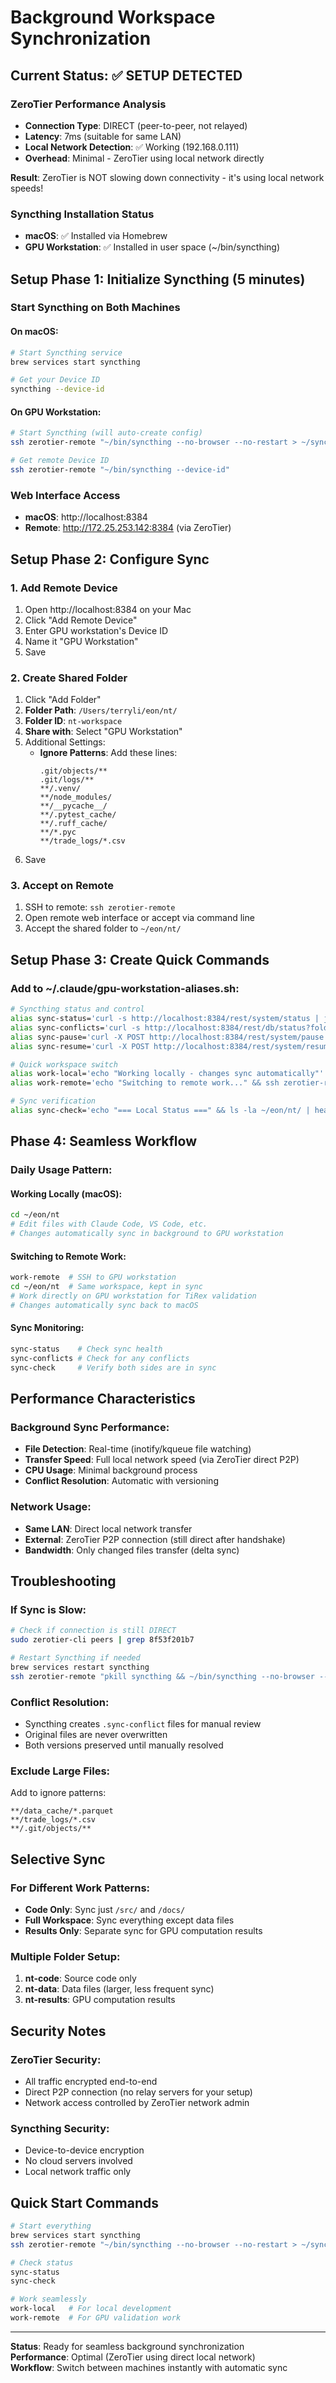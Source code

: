 # Background Workspace Synchronization

## Current Status: ✅ SETUP DETECTED

### ZeroTier Performance Analysis

- **Connection Type**: DIRECT (peer-to-peer, not relayed)
- **Latency**: 7ms (suitable for same LAN)
- **Local Network Detection**: ✅ Working (192.168.0.111)
- **Overhead**: Minimal - ZeroTier using local network directly

**Result**: ZeroTier is NOT slowing down connectivity - it's using local network speeds!

### Syncthing Installation Status

- **macOS**: ✅ Installed via Homebrew
- **GPU Workstation**: ✅ Installed in user space (~/bin/syncthing)

## Setup Phase 1: Initialize Syncthing (5 minutes)

### Start Syncthing on Both Machines

#### On macOS:

```bash
# Start Syncthing service
brew services start syncthing

# Get your Device ID
syncthing --device-id
```

#### On GPU Workstation:

```bash
# Start Syncthing (will auto-create config)
ssh zerotier-remote "~/bin/syncthing --no-browser --no-restart > ~/syncthing.log 2>&1 &"

# Get remote Device ID
ssh zerotier-remote "~/bin/syncthing --device-id"
```

### Web Interface Access

- **macOS**: http://localhost:8384
- **Remote**: http://172.25.253.142:8384 (via ZeroTier)

## Setup Phase 2: Configure Sync

### 1. Add Remote Device

1. Open http://localhost:8384 on your Mac
1. Click "Add Remote Device"
1. Enter GPU workstation's Device ID
1. Name it "GPU Workstation"
1. Save

### 2. Create Shared Folder

1. Click "Add Folder"
1. **Folder Path**: `/Users/terryli/eon/nt/`
1. **Folder ID**: `nt-workspace`
1. **Share with**: Select "GPU Workstation"
1. Additional Settings:
   - **Ignore Patterns**: Add these lines:
     ```
     .git/objects/**
     .git/logs/**
     **/.venv/
     **/node_modules/
     **/__pycache__/
     **/.pytest_cache/
     **/.ruff_cache/
     **/*.pyc
     **/trade_logs/*.csv
     ```
1. Save

### 3. Accept on Remote

1. SSH to remote: `ssh zerotier-remote`
1. Open remote web interface or accept via command line
1. Accept the shared folder to `~/eon/nt/`

## Setup Phase 3: Create Quick Commands

### Add to ~/.claude/gpu-workstation-aliases.sh:

```bash
# Syncthing status and control
alias sync-status='curl -s http://localhost:8384/rest/system/status | jq .myID'
alias sync-conflicts='curl -s http://localhost:8384/rest/db/status?folder=nt-workspace | jq .needFiles'
alias sync-pause='curl -X POST http://localhost:8384/rest/system/pause'
alias sync-resume='curl -X POST http://localhost:8384/rest/system/resume'

# Quick workspace switch
alias work-local='echo "Working locally - changes sync automatically"'
alias work-remote='echo "Switching to remote work..." && ssh zerotier-remote'

# Sync verification
alias sync-check='echo "=== Local Status ===" && ls -la ~/eon/nt/ | head -5 && echo "=== Remote Status ===" && ssh zerotier-remote "ls -la ~/eon/nt/" | head -5'
```

## Phase 4: Seamless Workflow

### Daily Usage Pattern:

#### Working Locally (macOS):

```bash
cd ~/eon/nt
# Edit files with Claude Code, VS Code, etc.
# Changes automatically sync in background to GPU workstation
```

#### Switching to Remote Work:

```bash
work-remote  # SSH to GPU workstation
cd ~/eon/nt  # Same workspace, kept in sync
# Work directly on GPU workstation for TiRex validation
# Changes automatically sync back to macOS
```

#### Sync Monitoring:

```bash
sync-status    # Check sync health
sync-conflicts # Check for any conflicts
sync-check     # Verify both sides are in sync
```

## Performance Characteristics

### Background Sync Performance:

- **File Detection**: Real-time (inotify/kqueue file watching)
- **Transfer Speed**: Full local network speed (via ZeroTier direct P2P)
- **CPU Usage**: Minimal background process
- **Conflict Resolution**: Automatic with versioning

### Network Usage:

- **Same LAN**: Direct local network transfer
- **External**: ZeroTier P2P connection (still direct after handshake)
- **Bandwidth**: Only changed files transfer (delta sync)

## Troubleshooting

### If Sync is Slow:

```bash
# Check if connection is still DIRECT
sudo zerotier-cli peers | grep 8f53f201b7

# Restart Syncthing if needed
brew services restart syncthing
ssh zerotier-remote "pkill syncthing && ~/bin/syncthing --no-browser --no-restart > ~/syncthing.log 2>&1 &"
```

### Conflict Resolution:

- Syncthing creates `.sync-conflict` files for manual review
- Original files are never overwritten
- Both versions preserved until manually resolved

### Exclude Large Files:

Add to ignore patterns:

```
**/data_cache/*.parquet
**/trade_logs/*.csv
**/.git/objects/**
```

## Selective Sync

### For Different Work Patterns:

- **Code Only**: Sync just `/src/` and `/docs/`
- **Full Workspace**: Sync everything except data files
- **Results Only**: Separate sync for GPU computation results

### Multiple Folder Setup:

1. **nt-code**: Source code only
1. **nt-data**: Data files (larger, less frequent sync)
1. **nt-results**: GPU computation results

## Security Notes

### ZeroTier Security:

- All traffic encrypted end-to-end
- Direct P2P connection (no relay servers for your setup)
- Network access controlled by ZeroTier network admin

### Syncthing Security:

- Device-to-device encryption
- No cloud servers involved
- Local network traffic only

## Quick Start Commands

```bash
# Start everything
brew services start syncthing
ssh zerotier-remote "~/bin/syncthing --no-browser --no-restart > ~/syncthing.log 2>&1 &"

# Check status
sync-status
sync-check

# Work seamlessly
work-local   # For local development
work-remote  # For GPU validation work
```

______________________________________________________________________

**Status**: Ready for seamless background synchronization\
**Performance**: Optimal (ZeroTier using direct local network)\
**Workflow**: Switch between machines instantly with automatic sync
